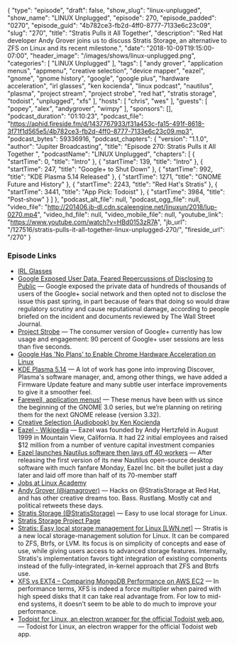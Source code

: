 {
  "type": "episode",
  "draft": false,
  "show_slug": "linux-unplugged",
  "show_name": "LINUX Unplugged",
  "episode": 270,
  "episode_padded": "0270",
  "episode_guid": "4b782ce3-fb2d-4ff0-8777-7133e6c23c09",
  "slug": "270",
  "title": "Stratis Pulls it All Together",
  "description": "Red Hat developer Andy Grover joins us to discuss Stratis Storage, an alternative to ZFS on Linux and its recent milestone.",
  "date": "2018-10-09T19:15:00-07:00",
  "header_image": "/images/shows/linux-unplugged.png",
  "categories": [
    "LINUX Unplugged"
  ],
  "tags": [
    "andy grover",
    "application menus",
    "appmenu",
    "creative selection",
    "device mapper",
    "eazel",
    "gnome",
    "gnome history",
    "google",
    "google plus",
    "hardware acceleration",
    "irl glasses",
    "ken kocienda",
    "linux podcast",
    "nautilus",
    "plasma",
    "project stream",
    "project strobe",
    "red hat",
    "stratis storage",
    "todoist",
    "unplugged",
    "xfs"
  ],
  "hosts": [
    "chris",
    "wes"
  ],
  "guests": [
    "popey",
    "alex",
    "andygrover",
    "wimpy"
  ],
  "sponsors": [],
  "podcast_duration": "01:10:23",
  "podcast_file": "https://aphid.fireside.fm/d/1437767933/f31a453c-fa15-491f-8618-3f71f1d565e5/4b782ce3-fb2d-4ff0-8777-7133e6c23c09.mp3",
  "podcast_bytes": 59336916,
  "podcast_chapters": {
    "version": "1.1.0",
    "author": "Jupiter Broadcasting",
    "title": "Episode 270: Stratis Pulls it All Together ",
    "podcastName": "LINUX Unplugged",
    "chapters": [
      {
        "startTime": 0,
        "title": "Intro"
      },
      {
        "startTime": 139,
        "title": "Intro"
      },
      {
        "startTime": 247,
        "title": "Google+ to Shut Down"
      },
      {
        "startTime": 992,
        "title": "KDE Plasma 5.14 Released"
      },
      {
        "startTime": 1271,
        "title": "GNOME Future and History"
      },
      {
        "startTime": 2243,
        "title": "Red Hat's Stratis"
      },
      {
        "startTime": 3441,
        "title": "App Pick: Todoist"
      },
      {
        "startTime": 3984,
        "title": "Post-show"
      }
    ]
  },
  "podcast_alt_file": null,
  "podcast_ogg_file": null,
  "video_file": "http://201406.jb-dl.cdn.scaleengine.net/linuxun/2018/lup-0270.mp4",
  "video_hd_file": null,
  "video_mobile_file": null,
  "youtube_link": "https://www.youtube.com/watch?v=HBd0153zR7A",
  "jb_url": "/127516/stratis-pulls-it-all-together-linux-unplugged-270/",
  "fireside_url": "/270"
}


### Episode Links

  * [IRL Glasses](https://www.kickstarter.com/projects/ivancash/irl-glasses-glasses-that-block-screens "IRL Glasses")
  * [Google Exposed User Data, Feared Repercussions of Disclosing to Public](https://www.wsj.com/articles/google-exposed-user-data-feared-repercussions-of-disclosing-to-public-1539017194?mod=e2twd "Google Exposed User Data, Feared Repercussions of Disclosing to Public") — Google exposed the private data of hundreds of thousands of users of the Google+ social network and then opted not to disclose the issue this past spring, in part because of fears that doing so would draw regulatory scrutiny and cause reputational damage, according to people briefed on the incident and documents reviewed by The Wall Street Journal.
  * [Project Strobe](https://www.blog.google/technology/safety-security/project-strobe/ "Project Strobe") — The consumer version of Google+ currently has low usage and engagement: 90 percent of Google+ user sessions are less than five seconds.
  * [Google Has 'No Plans' to Enable Chrome Hardware Acceleration on Linux](https://www.omgubuntu.co.uk/2018/10/hardware-acceleration-chrome-linux "Google Has 'No Plans' to Enable Chrome Hardware Acceleration on Linux")
  * [KDE Plasma 5.14](https://www.kde.org/announcements/plasma-5.14.0.php "KDE Plasma 5.14") — A lot of work has gone into improving Discover, Plasma's software manager, and, among other things, we have added a Firmware Update feature and many subtle user interface improvements to give it a smoother feel. 
  * [Farewell, application menus!](https://blogs.gnome.org/aday/2018/10/09/farewell-application-menus/ "Farewell, application menus!") — These menus have been with us since the beginning of the GNOME 3.0 series, but we’re planning on retiring them for the next GNOME release (version 3.32). 
  * [Creative Selection (Audiobook) by Ken Kocienda](https://www.audible.com/pd/Creative-Selection-Audiobook/B07D416JT3 "Creative Selection \(Audiobook\) by Ken Kocienda")
  * [Eazel - Wikipedia](https://en.wikipedia.org/wiki/Eazel "Eazel - Wikipedia") — Eazel was founded by Andy Hertzfeld in August 1999 in Mountain View, California. It had 22 initial employees and raised $12 million from a number of venture capital investment companies
  * [Eazel launches Nautilus software then lays off 40 workers](https://www.computerworld.com/article/2591416/operating-systems/eazel-launches-nautilus-software-then-lays-off-40-workers.html "Eazel launches Nautilus software then lays off 40 workers") — After releasing the first version of its new Nautilus open-source desktop software with much fanfare Monday, Eazel Inc. bit the bullet just a day later and laid off more than half of its 70-member staff
  * [Jobs at Linux Academy](https://jobs.lever.co/linuxacademy/ "Jobs at Linux Academy")
  * [Andy Grover (@iamagrover)](https://twitter.com/iamagrover "Andy Grover \(@iamagrover\)") — Hacks on @StratisStorage at Red Hat, and has other creative dreams too. Bass. Rustlang. Mostly cat and political retweets these days.
  * [Stratis Storage (@StratisStorage)](https://twitter.com/stratisstorage "Stratis Storage \(@StratisStorage\)") — Easy to use local storage for Linux. 
  * [Stratis Storage Project Page](https://stratis-storage.github.io/ "Stratis Storage Project Page")
  * [Stratis: Easy local storage management for Linux [LWN.net]](https://lwn.net/Articles/755454/ "Stratis: Easy local storage management for Linux \[LWN.net\]") — Stratis is a new local storage-management solution for Linux. It can be compared to ZFS, Btrfs, or LVM. Its focus is on simplicity of concepts and ease of use, while giving users access to advanced storage features. Internally, Stratis's implementation favors tight integration of existing components instead of the fully-integrated, in-kernel approach that ZFS and Btrfs use. 
  * [XFS vs EXT4 – Comparing MongoDB Performance on AWS EC2](https://scalegrid.io/blog/xfs-vs-ext4-comparing-mongodb-performance-on-aws-ec2/ "XFS vs EXT4 – Comparing MongoDB Performance on AWS EC2") — In performance terms, XFS is indeed a force multiplier when paired with high speed disks that it can take real advantage from. For low to mid-end systems, it doesn’t seem to be able to do much to improve your performance.
  * [Todoist for Linux, an electron wrapper for the official Todoist web app.](https://github.com/cyfrost/todoist-linux "Todoist for Linux, an electron wrapper for the official Todoist web app.") — Todoist for Linux, an electron wrapper for the official Todoist web app.


